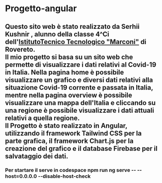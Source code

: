 # Progetto-angular
## Questo sito web è stato realizzato da <b>Serhii Kushnir </b>, alunno della classe 4^Ci dell'<b><a class="hover:text-red-500" href="https://www.marconirovereto.it/">IstitutoTecnico Tecnologico "Marconi"</a></b> di Rovereto.<br> Il mio progetto si basa su un sito web che permette di visualizzare i dati relativi al Covid-19 in Italia. Nella pagina home è possibile visualizzare un grafico e diversi dati relativi alla situazione Covid-19 corrente e passata in Italia, mentre nella pagina overview è possibile visualizzare una mappa dell'Italia e cliccando su una regione è possibile visualizzare i dati attuali relativi a quella regione. <br> Il Progetto è stato realizzato in Angular, utilizzando il framework Tailwind CSS per la parte grafica, il framework Chart.js per la creazione del grafico e il database Firebase per il salvataggio dei dati.
### Per startare il serve in codespace npm run ng serve -- --host=0.0.0.0 --disable-host-check

